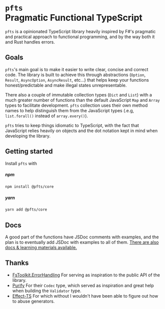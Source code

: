 # `pfts` </br> Pragmatic Functional TypeScript

`pfts` is a opinionated TypeScript library heavily inspired by F#'s pragmatic and practical approach to functional programming, and by the way both it and Rust handles errors.

## Goals

`pfts`'s main goal is to make it easier to write clear, concise and correct code. The library is built to achieve this
through abstractions (`Option`, `Result`, `AsyncOption`, `AsyncResult`, etc...) that helps keep your functions honest/predictable and make illegal states unrepresentable.

There also a couple of immutable collection types (`Dict` and `List`) with a much greater number of functions than the default
JavaScript `Map` and `Array` types to facilitate development. `pfts` collection uses their own method names to help distinguish them from the JavaScript types (.e.g, `list.forall()` instead of `array.every()`).

`pfts` tries to keep things idiomatic to TypeScript, with the fact that JavaScript relies heavily on objects and the dot notation kept in mind when developing the library.

## Getting started

Install `pfts` with

##### npm

```bash
npm install @pfts/core
```

##### yarn

```bash
yarn add @pfts/core
```

## Docs

A good part of the functions have JSDoc comments with examples, and the plan is to eventually add JSDoc with examples to all
of them.
[There are also docs & learning materials available.](https://vmenge.github.io/pfts/#/)

## Thanks

- [FsToolkit.ErrorHandling](https://github.com/demystifyfp/FsToolkit.ErrorHandling)
  For serving as inspiration to the public API of the library.
- [Purify](https://github.com/gigobyte/purify)
  For their `Codec` type, which served as inspiration and great help when building the `Validator` type.
- [Effect-TS](https://github.com/Effect-TS/core)
  For which without I wouldn't have been able to figure out how to abuse generators.
